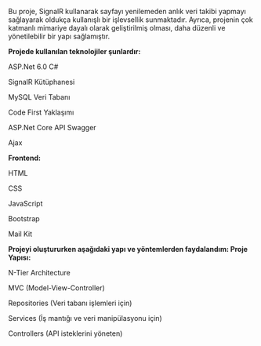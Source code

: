 Bu proje, SignalR kullanarak sayfayı yenilemeden anlık veri takibi yapmayı sağlayarak oldukça kullanışlı bir işlevsellik sunmaktadır. Ayrıca, projenin çok katmanlı mimariye dayalı olarak geliştirilmiş olması, daha düzenli ve yönetilebilir bir yapı sağlamıştır.

**Projede kullanılan teknolojiler şunlardır:**

ASP.Net 6.0 C#

SignalR Kütüphanesi

MySQL Veri Tabanı

Code First Yaklaşımı

ASP.Net Core API Swagger

Ajax

**Frontend:**

HTML

CSS

JavaScript

Bootstrap

Mail Kit

**Projeyi oluştururken aşağıdaki yapı ve yöntemlerden faydalandım:
Proje Yapısı:**

N-Tier Architecture

MVC (Model-View-Controller)

Repositories (Veri tabanı işlemleri için)

Services (İş mantığı ve veri manipülasyonu için)

Controllers (API isteklerini yöneten)
